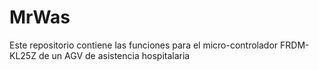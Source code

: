 # MrWas
Este repositorio contiene las funciones para el micro-controlador FRDM-KL25Z de un AGV de asistencia hospitalaria
